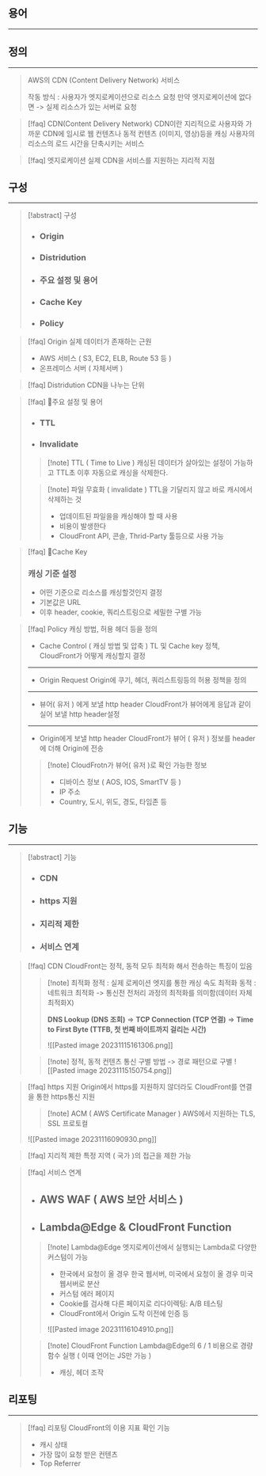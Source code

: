 
## 용어
---



## 정의
---
> AWS의 CDN (Content Delivery Network) 서비스
> 
> 작동 방식 : 
> 사용자가 엣지로케이션으로 리소스 요청 만약 엣지로케이션에 없다면 -> 실제 리소스가 있는 서버로 요청



> [!faq] CDN(Content Delivery Network)
> CDN이란 지리적으로 사용자와 가까운 CDN에 임시로 웹 컨텐츠나 동적 컨텐츠 (이미지, 영상)등을 캐싱
>사용자의  리소스의 로드 시간을 단축시키는 서비스 

> [!faq] 엣지로케이션
> 실제 CDN을 서비스를 지원하는 지리적 지점

## 구성
---

> [!abstract] 구성
>- ### Origin
>- ### Distridution
>- ### 주요 설정 및 용어
>- ### Cache Key
>- ### Policy

>[!faq] Origin
>실제 데이터가 존재하는 근원
>- AWS 서비스 ( S3, EC2, ELB, Route 53 등 )
>- 온프레미스 서버 ( 자체서버 )

>[!faq] Distridution
>CDN을 나누는 단위

>[!faq] 주요 설정 및 용어
>- ### TTL
>- ### Invalidate
>
>>[!note]  TTL ( Time to Live )
>>캐싱된 데이터가 살아있는 설정이 가능하고 TTL초 이후 자동으로 캐싱을 삭제한다.
>
>>[!note] 파일 무효화 ( invalidate ) 
>>TTL을 기달리지 않고 바로 캐시에서 삭제하는 것
>>- 업데이트된 파일을을 캐싱해야 할 때 사용
>>- 비용이 발생한다
>>- CloudFront API, 콘솔, Thrid-Party 툴등으로 사용 가능

>[!faq] Cache Key
>### 캐싱 기준 설정
> - 어떤 기준으로 리소스를 캐싱할것인지 결정
> - 기본값은 URL
> - 이후 header, cookie, 쿼리스트링으로 세밀한 구별 가능

>[!faq]  Policy
>캐싱 방법, 허용 헤더 등을 정의
>- Cache Control ( 캐싱 방법 및 압축 )
>TL 및 Cache key 정책, CloudFront가 어떻게 캐싱할지 결정
>---
>- Origin Request
>Origin에 쿠기, 헤더, 쿼리스트링등의 허용 정책을 정의
>---
>- 뷰어( 유저 ) 에게 보낼 http header
>CloudFront가 뷰어에게 응답과 같이 실어 보낼 http header설정 
>---
>- Origin에게 보낼 http header
>CloudFront가 뷰어 ( 유저 ) 정보를 header에 더해 Origin에 전송
>>[!note] CloudFrotn가 뷰어( 유저 )로 확인 가능한 정보
>>- 디바이스 정보 ( AOS, IOS, SmartTV 등 )
>>- IP 주소
>>- Country, 도시, 위도, 경도, 타임존 등





## 기능
---

> [!abstract] 기능
>- ### CDN
>- ### https 지원
>- ### 지리적 제한
>- ### 서비스 연계

>[!faq] CDN
>CloudFront는 정적, 동적 모두 최적화 해서 전송하는 특징이 있음
>
>> [!note] 최적화
>>정적 : 실제 로케이션 엣지를 통한 캐싱 속도 최적화
>>동적 : 네트워크 최적화 -> 통신전 전처리 과정의 최적화를 의미함(데이터 자체 최적화X)
>>
>>**DNS Lookup (DNS 조회)** => **TCP Connection (TCP 연결)** 
>>=> **Time to First Byte (TTFB, 첫 번째 바이트까지 걸리는 시간)**
>>
>>![[Pasted image 20231115161306.png]]
>
>> [!note] 정적, 동적 컨텐츠 통신 구별 방법 -> 경로 패턴으로 구별
>> ![[Pasted image 20231115150754.png]]
>

>[!faq] https 지원
>Origin에서 https를 지원하지 않더라도 CloudFront를 연결을 통한 https통신 지원
>
>>[!note] ACM ( AWS Certificate Manager )
>>AWS에서 지원하는  TLS, SSL 프로토컬
>
>![[Pasted image 20231116090930.png]]

>[!faq] 지리적 제한
>특정 지역 ( 국가 )의 접근을 제한 가능 

>[!faq] 서비스 연계
>- ## AWS WAF ( AWS 보안 서비스 )
>- ## Lambda@Edge & CloudFront Function
>
>>[!note] Lambda@Edge
>>엣지로케이션에서 실행되는 Lambda로 다양한 커스텀이 가능
>>- 한국에서 요청이 올 경우 한국 웹서버, 미국에서 요청이 올 경우 미국 웹서버로 분산  
>>- 커스텀 에러 페이지  
>>- Cookie를 검사해 다른 페이지로 리다이렉팅: A/B 테스팅 
>>- CloudFront에서 Origin 도착 이전에 인증 등
>>
>>![[Pasted image 20231116104910.png]]
>
>> [!note] CloudFront Function
>>Lambda@Edge의 6 / 1 비용으로 경량 함수 실행 ( 이때 언어는 JS만 가능 )
>>- 캐싱, 헤더 조작

## 리포팅
---

> [!faq] 리포팅
>CloudFront의 이용 지표 확인 기능
>- 캐시 상태
>- 가장 많이 요청 받은 컨텐츠
>- Top Referrer


